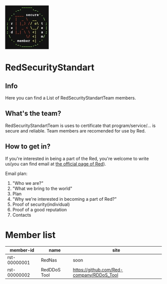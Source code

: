 ![plot](./ResultGit.jpg)
# RedSecurityStandart

## Info

Here you can find a List of RedSecurityStandartTeam members.

## What's the team?

RedSecurityStandartTeam is uses to certificate that program/service/... is secure and reliable. Team members are recomended for use by Red.

## How to get in?

If you're interested in being a part of the Red, you're welcome to write us(you can find email at [the official page of Red](https://github.com/Red-company)).

Email plan:

1) "Who we are?"
2) "What we bring to the world"
3) Plan
4) "Why we're interested in becoming a part of Red?"
5) Proof of security(individual)
6) Proof of a good reputation
7) Contacts

# Member list

| member-id | name | site |
| --------- |----- | ---- |
| rst-00000001 | RedNas | soon |
| rst-00000002 | RedDDoS Tool | https://github.com/Red-company/RDDoS_Tool |
